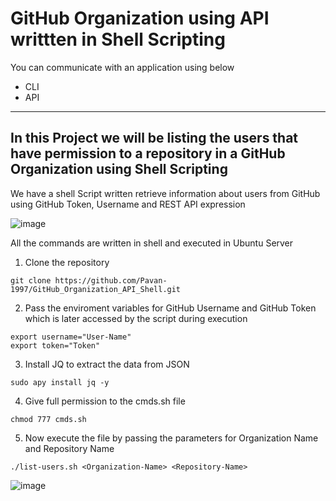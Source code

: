 # GitHub Organization using API writtten in Shell Scripting 
 
You can communicate with an application using below

- CLI
- API

---
## In this Project we will be listing the users that have permission to a repository in a GitHub Organization using Shell Scripting

We have a shell Script written retrieve information about users from GitHub using GitHub Token, Username and REST API expression

![image](https://github.com/Pavan-1997/GitHub_Organization_API_Shell/assets/32020205/79d113c0-64e8-4fed-ab9d-4c28b8c0d144)

All the commands are written in shell and executed in Ubuntu Server 

1. Clone the repository

```
git clone https://github.com/Pavan-1997/GitHub_Organization_API_Shell.git
```


2. Pass the enviroment variables for GitHub Username and GitHub Token which is later accessed by the script during execution

```
export username="User-Name"
export token="Token"
```


3. Install JQ to extract the data from JSON

```
sudo apy install jq -y
```


4. Give full permission to the cmds.sh file

```
chmod 777 cmds.sh
```


5. Now execute the file by passing the parameters for Organization Name and Repository Name

```
./list-users.sh <Organization-Name> <Repository-Name>
```

![image](https://github.com/Pavan-1997/GitHub_Organization_API_Shell/assets/32020205/caf023dd-a1b8-422e-bb38-e0a83cec4c0f)

